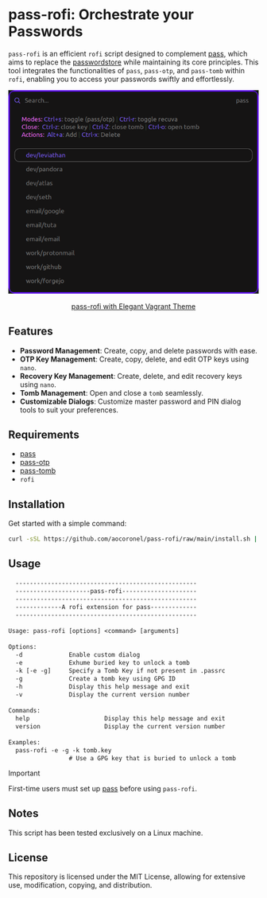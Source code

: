 # pass-rofi: Orchestrate your Passwords

`pass-rofi` is an efficient `rofi` script designed to complement [pass](https://github.com/aocoronel/pass), which aims to replace the [passwordstore](https://www.passwordstore.org/) while maintaining its core principles. This tool integrates the functionalities of `pass`, `pass-otp`, and `pass-tomb` within `rofi`, enabling you to access your passwords swiftly and effortlessly.

<div align="center"><a href="https://github.com/aocoronel/elegantvagrant/tree/main/rofi">
  <img src="./assets/pass-rofi.png" alt="pass-rofi image">
  <p>pass-rofi with Elegant Vagrant Theme</p>
</a>
</div>

## Features

- **Password Management**: Create, copy, and delete passwords with ease.
- **OTP Key Management**: Create, copy, delete, and edit OTP keys using `nano`.
- **Recovery Key Management**: Create, delete, and edit recovery keys using `nano`.
- **Tomb Management**: Open and close a `tomb` seamlessly.
- **Customizable Dialogs**: Customize master password and PIN dialog tools to suit your preferences.

## Requirements

- [pass](https://github.com/aocoronel/pass)
- [pass-otp](https://github.com/aocoronel/pass-otp)
- [pass-tomb](https://github.com/aocoronel/pass-tomb)
- `rofi`

## Installation

Get started with a simple command:

```bash
curl -sSL https://github.com/aocoronel/pass-rofi/raw/main/install.sh | bash
```

## Usage

```
  ---------------------------------------------------
  ---------------------pass-rofi---------------------
  ---------------------------------------------------
  -------------A rofi extension for pass-------------
  ---------------------------------------------------

Usage: pass-rofi [options] <command> [arguments]

Options:
  -d             Enable custom dialog
  -e             Exhume buried key to unlock a tomb
  -k [-e -g]     Specify a Tomb Key if not present in .passrc
  -g             Create a tomb key using GPG ID
  -h             Display this help message and exit
  -v             Display the current version number

Commands:
  help                     Display this help message and exit
  version                  Display the current version number

Examples:
  pass-rofi -e -g -k tomb.key
                 # Use a GPG key that is buried to unlock a tomb
```

> [!IMPORTANT]
> First-time users must set up [pass](https://github.com/aocoronel/pass) before using `pass-rofi`.

## Notes

This script has been tested exclusively on a Linux machine.

## License

This repository is licensed under the MIT License, allowing for extensive use, modification, copying, and distribution.
